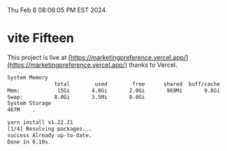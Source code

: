 Thu Feb  8 08:06:05 PM EST 2024

# vite Fifteen


This project is live at [https://marketingpreference.vercel.app/](https://marketingpreference.vercel.app/) thanks to Vercel.

```bash
System Memory
               total        used        free      shared  buff/cache   available
Mem:            15Gi       4.8Gi       2.0Gi       969Mi       9.8Gi        10Gi
Swap:          8.0Gi       3.5Mi       8.0Gi
System Storage
467M	.
```
```bash
yarn install v1.22.21
[1/4] Resolving packages...
success Already up-to-date.
Done in 0.10s.
```
